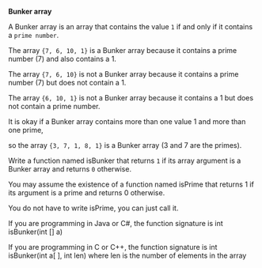 **Bunker array**

A Bunker array is an array that contains the value `1` if and only if it contains a `prime number`. 

The array `{7, 6, 10, 1}` is a Bunker array because it contains a prime number (7) and also contains a 1. 

The array `{7, 6, 10}` is not a Bunker array because it contains a prime number (7) but does not contain a 1. 

The array `{6, 10, 1}` is not a Bunker array because it contains a 1 but does not contain a prime number.

It is okay if a Bunker array contains more than one value 1 and more than one prime,

so the array `{3, 7, 1, 8, 1}` is a Bunker array (3 and 7 are the primes). 

Write a function named isBunker that 
    returns `1` if its array argument is a Bunker array and 
    returns `0` otherwise. 

You may assume the existence of a function named isPrime that 
    returns 1 if its argument is a prime and 
    returns 0 otherwise. 
    
You do not have to write isPrime, you can just call it.

If you are programming in Java or C#, the function signature is
int isBunker(int [] a)

If you are programming in C or C++, the function signature is
int isBunker(int a[ ], int len) where len is the number of elements in the array

